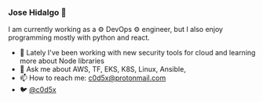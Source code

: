 ### Jose Hidalgo 👋

I am currently working as a ⚙ DevOps ⚙ engineer, but I also enjoy programming mostly with python and react.

- 🌱 Lately I've been working with new security tools for cloud and learning more about Node libraries
- 💬 Ask me about AWS, TF, EKS, K8S, Linux, Ansible, 
- 📫 How to reach me: c0d5x@protonmail.com
- 🐦 [@c0d5x](https://twitter.com/c0d5x)
